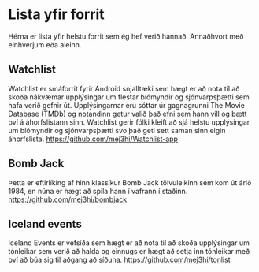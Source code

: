 # Lista yfir forrit

Hérna er lista yfir helstu forrit sem ég hef verið hannað. Annaðhvort með einhverjum eða aleinn. 

## Watchlist
Watchlist er smáforrit fyrir Android snjalltæki sem hægt er að nota til að skoða nákvæmar upplýsingar um flestar bíómyndir og sjónvarpsþætti sem hafa verið gefnir út. Upplýsingarnar eru sóttar úr gagnagrunni The Movie Database (TMDb) og notandinn getur valið það efni sem hann vill og bætt því á áhorfslistann sinn. Watchlist gerir fólki kleift að sjá helstu upplýsingar um bíómyndir og sjónvarpsþætti svo það geti sett saman sinn eigin áhorfslista.
https://github.com/mej3hi/Watchlist-app

## Bomb Jack
Þetta er eftirlíking af hinn klassíkur Bomb Jack tölvuleikinn sem kom út árið 1984, en núna er hægt að spila hann í vafrann í staðinn. 
https://github.com/mej3hi/bombjack

## Iceland events
Iceland Events er vefsíða sem hægt er að nota til að skoða upplýsingar um tónleikar sem verið að halda og einnugs er hægt að setja inn tónleikar með því að búa sig til aðgang að síðuna.
https://github.com/mej3hi/tonlist
